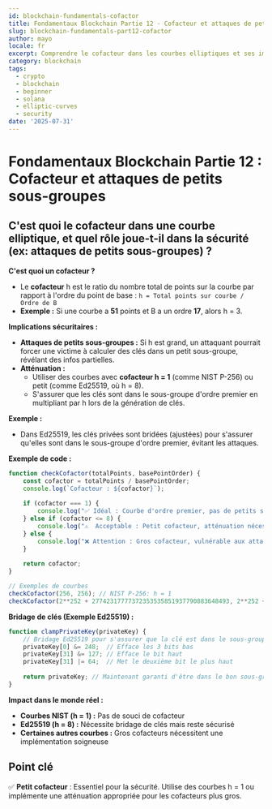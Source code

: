 ```yaml
---
id: blockchain-fundamentals-cofactor
title: Fondamentaux Blockchain Partie 12 - Cofacteur et attaques de petits sous-groupes
slug: blockchain-fundamentals-part12-cofactor
author: mayo
locale: fr
excerpt: Comprendre le cofacteur dans les courbes elliptiques et ses implications sécuritaires
category: blockchain
tags:
  - crypto
  - blockchain
  - beginner
  - solana
  - elliptic-curves
  - security
date: '2025-07-31'
---
```

# Fondamentaux Blockchain Partie 12 : Cofacteur et attaques de petits sous-groupes

## C'est quoi le cofacteur dans une courbe elliptique, et quel rôle joue-t-il dans la sécurité (ex: attaques de petits sous-groupes) ?

**C'est quoi un cofacteur ?**
* Le **cofacteur** h est le ratio du nombre total de points sur la courbe par rapport à l'ordre du point de base : 
  `h = Total points sur courbe / Ordre de B`
* **Exemple :** Si une courbe a **51** points et B a un ordre **17**, alors h = 3.

**Implications sécuritaires :**
* **Attaques de petits sous-groupes :** Si h est grand, un attaquant pourrait forcer une victime à calculer des clés dans un petit sous-groupe, révélant des infos partielles.
* **Atténuation :**
   * Utiliser des courbes avec **cofacteur h = 1** (comme NIST P-256) ou petit (comme Ed25519, où h = 8).
   * S'assurer que les clés sont dans le sous-groupe d'ordre premier en multipliant par h lors de la génération de clés.

**Exemple :**
* Dans Ed25519, les clés privées sont bridées (ajustées) pour s'assurer qu'elles sont dans le sous-groupe d'ordre premier, évitant les attaques.

**Exemple de code :**
```javascript
function checkCofactor(totalPoints, basePointOrder) {
    const cofactor = totalPoints / basePointOrder;
    console.log(`Cofacteur : ${cofactor}`);
    
    if (cofactor === 1) {
        console.log("✅ Idéal : Courbe d'ordre premier, pas de petits sous-groupes");
    } else if (cofactor <= 8) {
        console.log("⚠️  Acceptable : Petit cofacteur, atténuation nécessaire");
    } else {
        console.log("❌ Attention : Gros cofacteur, vulnérable aux attaques");
    }
    
    return cofactor;
}

// Exemples de courbes
checkCofactor(256, 256); // NIST P-256: h = 1
checkCofactor(2**252 + 27742317777372353535851937790883648493, 2**252 + 27742317777372353535851937790883648493 / 8); // Ed25519: h = 8
```

**Bridage de clés (Exemple Ed25519) :**
```javascript
function clampPrivateKey(privateKey) {
    // Bridage Ed25519 pour s'assurer que la clé est dans le sous-groupe d'ordre premier
    privateKey[0] &= 248;  // Efface les 3 bits bas
    privateKey[31] &= 127; // Efface le bit haut
    privateKey[31] |= 64;  // Met le deuxième bit le plus haut
    
    return privateKey; // Maintenant garanti d'être dans le bon sous-groupe
}
```

**Impact dans le monde réel :**
* **Courbes NIST (h = 1) :** Pas de souci de cofacteur
* **Ed25519 (h = 8) :** Nécessite bridage de clés mais reste sécurisé
* **Certaines autres courbes :** Gros cofacteurs nécessitent une implémentation soigneuse

## Point clé
✅ **Petit cofacteur** : Essentiel pour la sécurité. Utilise des courbes h = 1 ou implémente une atténuation appropriée pour les cofacteurs plus gros.